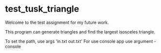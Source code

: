 # test_tusk_triangle

Welcome to the test assignment for my future work. 

This program can generate triangles and find the largest isosceles triangle.

To set the path, use args \'in.txt out.txt\'
For use console app use argument -console